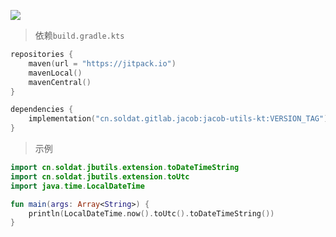 [![](https://jitpack.io/v/cn.soldat.gitlab.jacob/jacob-utils-kt.svg)](https://jitpack.io/#cn.soldat.gitlab.jacob/jacob-utils-kt)

> 依赖`build.gradle.kts`
```kotlin
repositories {
    maven(url = "https://jitpack.io")
    mavenLocal()
    mavenCentral()
}

dependencies {
    implementation("cn.soldat.gitlab.jacob:jacob-utils-kt:VERSION_TAG")
}
```

> 示例
```kotlin
import cn.soldat.jbutils.extension.toDateTimeString
import cn.soldat.jbutils.extension.toUtc
import java.time.LocalDateTime

fun main(args: Array<String>) {
    println(LocalDateTime.now().toUtc().toDateTimeString())
}
```